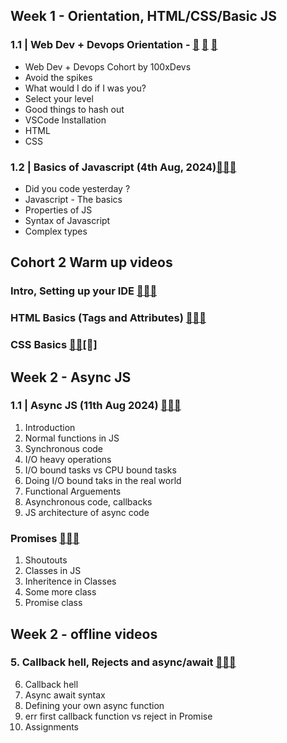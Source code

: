 ## Week 1 - Orientation, HTML/CSS/Basic JS
### 1.1 | Web Dev + Devops Orientation - [🔗](https://petal-estimate-4e9.notion.site/Orientation-703d935ef4564fe1bc61e60e83f4c409) [🎥](https://app.100xdevs.com/courses/14/411/412) [📝](https://github.com/sansela/cohort3/tree/master/webdev/week-1/html-css-basics)
* Web Dev + Devops Cohort by 100xDevs
* Avoid the spikes
* What would I do if I was you?
* Select your level
* Good things to hash out
* VSCode Installation
* HTML
* CSS
### 1.2 | Basics of Javascript (4th Aug, 2024)[🔗](https://projects.100xdevs.com/tracks/javascript-1/Javascript-101-1)[🎥](https://app.100xdevs.com/courses/14/411/421)[📝](https://github.com/sansela/cohort3/tree/master/webdev/week-1/js-basics)
* Did you code yesterday ?
* Javascript - The basics
* Properties of JS
* Syntax of Javascript
* Complex types
## Cohort 2 Warm up videos
### Intro, Setting up your IDE [🔗](https://slides.com/harkiratsingh-8/deck)[🎥](https://app.100xdevs.com/courses/14/417/418)[📝]()
### HTML Basics (Tags and Attributes) [🔗](https://slides.com/harkiratsingh-8/deck)[🎥](https://app.100xdevs.com/courses/14/417/419)[📝]()
### CSS Basics [🔗](https://slides.com/harkiratsingh-8/deck)[🎥](https://app.100xdevs.com/courses/14/417/420)[📝]

## Week 2 - Async JS
### 1.1 | Async JS (11th Aug 2024) [🔗](https://projects.100xdevs.com/tracks/async-js-1/Asynchronous-Javascript--Callbacks-and-more-1)[🎥](https://app.100xdevs.com/courses/14/430/431)[📝](https://github.com/sansela/cohort3/tree/master/webdev/week-2)
1. Introduction
2. Normal functions in JS
3. Synchronous code
4. I/O heavy operations
5. I/O bound tasks vs CPU bound tasks
6. Doing I/O bound taks in the real world
7. Functional Arguements
8. Asynchronous code, callbacks
9. JS architecture of async code
### Promises [🔗](https://projects.100xdevs.com/tracks/promises-async-await/Promises-and-async--await-1)[🎥](https://app.100xdevs.com/courses/14/430/432)[📝](https://github.com/sansela/cohort3/tree/master/webdev/week-2/promises)
1. Shoutouts
2. Classes in JS
3. Inheritence in Classes
4. Some more class
5. Promise class
## Week 2 - offline videos
### 5. Callback hell, Rejects and async/await [🔗](https://projects.100xdevs.com/tracks/promises-async-await/Promises-and-async--await-1)[🎥](https://app.100xdevs.com/courses/14/435/440)[📝](https://github.com/sansela/cohort3/tree/master/webdev/week-2-offline/callbackhell-rejects-asyncawait)
6. Callback hell
7. Async await syntax
8. Defining your own async function
9. err first callback function vs reject in Promise
10. Assignments
